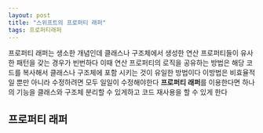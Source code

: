 ```yaml
---
layout: post
title: "스위프트의 프로퍼티 래퍼"
tags: 프로퍼티래퍼
---
```


프로퍼티 래퍼는 생소한 개념인데 클래스나 구조체에서 생성한 연산 프로퍼티들이 유사한 패턴을 갖는 경우가 빈번하다 이때 연산 프로퍼티의 로직을 공유하는 방법은 해당 코드를 복사해서 클래스나 구조체에 포함 시키는 것이 유일한 방법이다 이방법은 비효율적일 뿐만 아니라 수정하려면 모두 일일이 수정해야한다 **프로퍼티 래퍼**를 이용한다면 하나의 기능을 클래스와 구조체 분리할 수 있게하고 코드 재사용을 할 수 있게 한다

## 프로퍼티 래퍼


